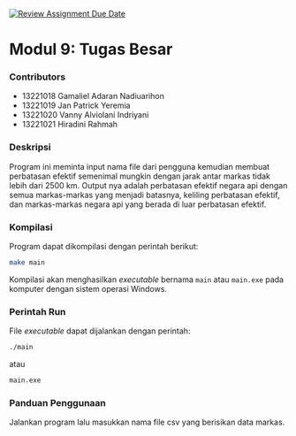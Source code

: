 [![Review Assignment Due Date](https://classroom.github.com/assets/deadline-readme-button-24ddc0f5d75046c5622901739e7c5dd533143b0c8e959d652212380cedb1ea36.svg)](https://classroom.github.com/a/ubkbB4F7)
# Modul 9: Tugas Besar

### Contributors
- 13221018 Gamaliel Adaran Nadiuarihon
- 13221019 Jan Patrick Yeremia
- 13221020 Vanny Alviolani Indriyani
- 13221021 Hiradini Rahmah

### Deskripsi
Program ini meminta input nama file dari pengguna kemudian membuat perbatasan efektif semenimal mungkin dengan jarak antar markas tidak lebih dari 2500 km. Output nya adalah perbatasan efektif negara api dengan semua markas-markas yang menjadi batasnya, keliling perbatasan efektif, dan markas-markas negara api yang berada di luar perbatasan efektif.

### Kompilasi
Program dapat dikompilasi dengan perintah berikut:

```bash
make main
```

Kompilasi akan menghasilkan *executable* bernama `main` atau `main.exe` pada komputer dengan sistem operasi Windows.

### Perintah Run
File *executable* dapat dijalankan dengan perintah:

```bash
./main
```

atau

```bash
main.exe
```

### Panduan Penggunaan
Jalankan program lalu masukkan nama file csv yang berisikan data markas.
